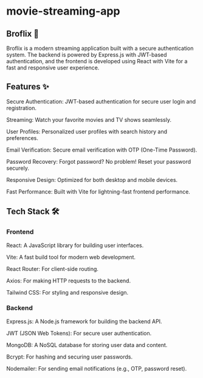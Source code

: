 # movie-streaming-app

## Broflix 🎥
Broflix is a modern streaming application built with a secure authentication system. The backend is powered by Express.js with JWT-based authentication, and the frontend is developed using React with Vite for a fast and responsive user experience.

## Features ✨
Secure Authentication: JWT-based authentication for secure user login and registration.

Streaming: Watch your favorite movies and TV shows seamlessly.

User Profiles: Personalized user profiles with search history and preferences.

Email Verification: Secure email verification with OTP (One-Time Password).

Password Recovery: Forgot password? No problem! Reset your password securely.

Responsive Design: Optimized for both desktop and mobile devices.

Fast Performance: Built with Vite for lightning-fast frontend performance.

## Tech Stack 🛠️
### Frontend
React: A JavaScript library for building user interfaces.

Vite: A fast build tool for modern web development.

React Router: For client-side routing.

Axios: For making HTTP requests to the backend.

Tailwind CSS: For styling and responsive design.

### Backend
Express.js: A Node.js framework for building the backend API.

JWT (JSON Web Tokens): For secure user authentication.

MongoDB: A NoSQL database for storing user data and content.

Bcrypt: For hashing and securing user passwords.

Nodemailer: For sending email notifications (e.g., OTP, password reset).

